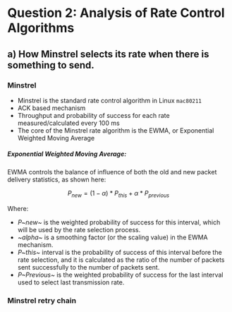 # Question 2: Analysis of Rate Control Algorithms

## a) How Minstrel selects its rate when there is something to send.

### Minstrel

* Minstrel is the standard rate control algorithm in Linux `mac80211`
* ACK based mechanism
* Throughput and probability of success for each rate measured/calculated every 100 ms
* The core of the Minstrel rate algorithm is the EWMA, or Exponential Weighted Moving Average

##### Exponential Weighted Moving Average:

EWMA controls the balance of influence of both the old and new packet delivery statistics, as shown here:

$$
P_{new} = (1 - \alpha) * P_{this} + \alpha * P_{previous}
$$

Where: 
* *P~new~* is the weighted probability of success for this interval, which will be used by the rate selection process.
* *~alpha~* is a smoothing factor (or the scaling value) in the EWMA mechanism.
* *P~this~* interval is the probability of success of this interval before the rate selection, and it is calculated as the ratio of the number of packets sent successfully to the number of packets sent.
* *P~Previous~* is the weighted probability of success for the last interval used to select last transmission rate.

### Minstrel retry chain